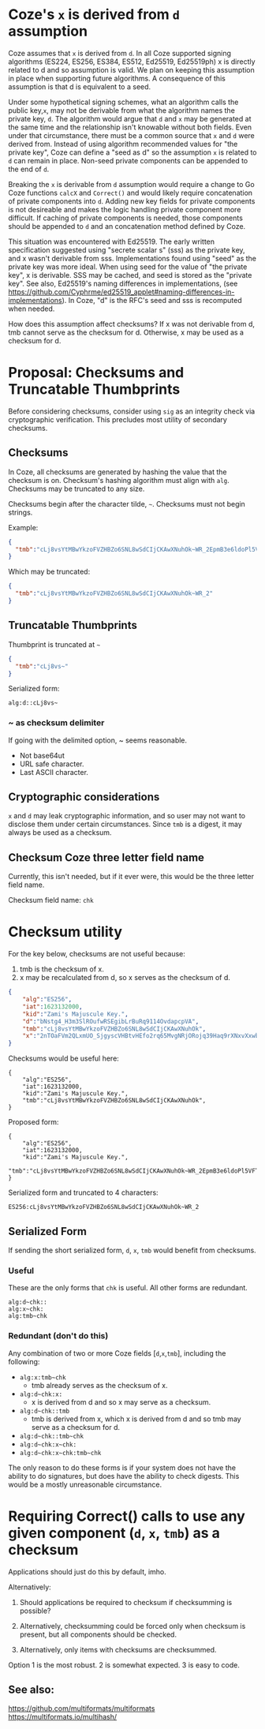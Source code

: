 # Coze's `x` is derived from `d` assumption
Coze assumes that `x` is derived from `d`.  In all Coze supported signing
algorithms (ES224, ES256, ES384, ES512, Ed25519, Ed25519ph) x is directly
related to d and so assumption is valid.  We plan on keeping this assumption in
place when supporting future algorithms.  A consequence of this assumption is
that d is equivalent to a seed.  

Under some hypothetical signing schemes, what an algorithm calls the public
key,`x`, may not be derivable from what the algorithm names the private key,
`d`. The algorithm would argue that `d` and `x` may be generated at the same
time and the relationship isn't knowable without both fields.  Even under that
circumstance, there must be a common source that `x` and `d` were derived from.
Instead of using algorithm recommended values for "the private key", Coze can
define a "seed as d" so the assumption `x` is related to `d` can remain in
place.  Non-seed private components can be appended to the end of `d`. 

Breaking the `x` is derivable from `d` assumption would require a change to Go
Coze functions `calcX` and `Correct()` and would likely require concatenation of
private components into `d`.  Adding new key fields for private components is
not desireable and makes the logic handling private component more difficult. If
caching of private components is needed, those components should be appended to
`d` and an concatenation method defined by Coze.  

This situation was encountered with Ed25519.  The early written specification
suggested using "secrete scalar s" (sss) as the private key, and x wasn't
derivable from sss.  Implementations found using "seed" as the private key was
more ideal.  When using seed for the value of "the private key", x is derivable.
SSS may be cached, and seed is stored as the "private key".   See also,
Ed25519's naming differences in implementations, (see
https://github.com/Cyphrme/ed25519_applet#naming-differences-in-implementations).
In Coze, "d" is the RFC's seed and sss is recomputed when needed.

How does this assumption affect checksums? If x was not derivable from d, tmb
cannot serve as the checksum for d.  Otherwise, x may be used as a checksum for
d.  


# Proposal: Checksums and Truncatable Thumbprints

Before considering checksums, consider using `sig` as an integrity check via
cryptographic verification.  This precludes most utility of secondary checksums.  

## Checksums

In Coze, all checksums are generated by hashing the value that the checksum is
on. Checksum's hashing algorithm must align with `alg`.  Checksums may be
truncated to any size.   

Checksums begin after the character tilde, `~`.  Checksums must not begin
strings.  

Example:
```JSON
{
  "tmb":"cLj8vsYtMBwYkzoFVZHBZo6SNL8wSdCIjCKAwXNuhOk~WR_2EpmB3e6ldoPl5VFTC_09BxeumOv3XvIB55igkZg"
}
```

Which may be truncated:

```JSON
{
  "tmb":"cLj8vsYtMBwYkzoFVZHBZo6SNL8wSdCIjCKAwXNuhOk~WR_2"
}
```

## Truncatable Thumbprints
Thumbprint is truncated at `~`

```json
{
  "tmb":"cLj8vs~"
}
```

Serialized form:
```
alg:d::cLj8vs~
```

### ~ as checksum delimiter
If going with the delimited option, ~ seems reasonable. 

- Not base64ut
- URL safe character.  
- Last ASCII character.  


## Cryptographic considerations

`x` and `d` may leak cryptographic information, and so user may not want to
disclose them under certain circumstances.  Since `tmb` is a digest, it may
always be used as a checksum.  


## Checksum Coze three letter field name
Currently, this isn't needed, but if it ever were, this would be the three
letter field name.

Checksum field name: `chk`





# Checksum utility

For the key below, checksums are not useful because:
1. tmb is the checksum of x.
2. x may be recalculated from d, so x serves as the checksum of d.  

```JSON
{
	"alg":"ES256",
	"iat":1623132000,
	"kid":"Zami's Majuscule Key.",
	"d":"bNstg4_H3m3SlROufwRSEgibLrBuRq9114OvdapcpVA",
	"tmb":"cLj8vsYtMBwYkzoFVZHBZo6SNL8wSdCIjCKAwXNuhOk",
	"x":"2nTOaFVm2QLxmUO_SjgyscVHBtvHEfo2rq65MvgNRjORojq39Haq9rXNxvXxwba_Xj0F5vZibJR3isBdOWbo5g"
}
```

Checksums would be useful here:

```
{
	"alg":"ES256",
	"iat":1623132000,
	"kid":"Zami's Majuscule Key.",
	"tmb":"cLj8vsYtMBwYkzoFVZHBZo6SNL8wSdCIjCKAwXNuhOk",
}
```

Proposed form:
```
{
	"alg":"ES256",
	"iat":1623132000,
	"kid":"Zami's Majuscule Key.",
	"tmb":"cLj8vsYtMBwYkzoFVZHBZo6SNL8wSdCIjCKAwXNuhOk~WR_2EpmB3e6ldoPl5VFTC_09BxeumOv3XvIB55igkZg",
}
```

Serialized form and truncated to 4 characters:

``` 
ES256:cLj8vsYtMBwYkzoFVZHBZo6SNL8wSdCIjCKAwXNuhOk~WR_2
```


## Serialized Form 
If sending the short serialized form, `d`, `x`, `tmb` would benefit from
checksums.

### Useful
These are the only forms that `chk` is useful.  All other forms are redundant.  

```
alg:d~chk::
alg:x~chk:
alg:tmb~chk
```

### Redundant (don't do this)
Any combination of two or more Coze fields [`d`,`x`,`tmb`], including the following:

- `alg:x:tmb~chk`
    - tmb already serves as the checksum of x.  
- `alg:d~chk:x:`
   - x is derived from d and so x may serve as a checksum.    
- `alg:d~chk::tmb`
    - tmb is derived from x, which x is derived from d and so tmb may serve as a checksum for d.
- `alg:d~chk::tmb~chk`
- `alg:d~chk:x~chk:`
- `alg:d~chk:x~chk:tmb~chk` 

The only reason to do these forms is if your system does not have the ability to
do signatures, but does have the ability to check digests.  This would be a
mostly unreasonable circumstance.  


# Requiring Correct() calls to use any given component (`d`, `x`, `tmb`) as a checksum
Applications should just do this by default, imho.  

Alternatively:

 1. Should applications be required to checksum if checksumming is possible?

 2. Alternatively, checksumming could be forced only when checksum is present,
    but all components should be checked. 

 3. Alternatively, only items with checksums are checksummed.  

Option 1 is the most robust.  2 is somewhat expected.  3 is easy to code.  



## See also:
https://github.com/multiformats/multiformats
https://multiformats.io/multihash/
